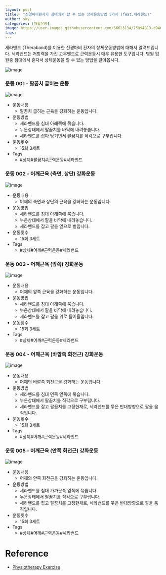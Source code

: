 ```yaml
---
layout: post
title:  "신경마비환자가 침대에서 할 수 있는 상체운동방법 5가지 (feat.세라밴드)"
author: sky
categories: [재활운동]
image: https://user-images.githubusercontent.com/56623134/75094813-d9462480-55d1-11ea-9e26-1d623239fdb2.png
tags: 
---
```


세라밴드 (Theraband)를 이용한 신경마비 환자의 상체운동방법에 대해서 알려드립니다.
세라밴드는 저항력을 가진 고무밴드로 근력운동시 매우 유용한 도구입니다.
병원 입원중 침대에서 혼자서 상체운동을 할 수 있는 방법을 알아봅시다.

![image](https://user-images.githubusercontent.com/56623134/75094799-c59abe00-55d1-11ea-83d0-546f9cd53823.png)

### 운동 001 - 팔꿈치 굽히는 운동

![image](https://user-images.githubusercontent.com/56623134/75094912-de57a380-55d2-11ea-9b78-6fa2992beb98.png)

- 운동내용
  - 팔꿈치 굽히는 근육을 강화하는 운동입니다.
- 운동방법
  - 세라밴드를 침대 아래쪽에 묶습니다.
  - 누운상태에서 팔꿈치를 바닥에 내려놓습니다.
  - 세라밴드를 잡아 당기면서 팔꿈치를 직각으로 구부립니다.
- 운동횟수
  - 15회 3세트
- Tags
  - #상체#팔꿈치#근력운동#세라밴드
 
 
### 운동 002 - 어깨근육 (측면, 상단) 강화운동

![image](https://user-images.githubusercontent.com/56623134/75094959-40b0a400-55d3-11ea-90f3-66fc6f4f9717.png)

- 운동내용
  - 어깨의 측면과 상단의 근육을 강화하는 운동입니다.
- 운동방법
  - 세라밴드를 침대 아래쪽에 묶습니다.
  - 누운상태에서 팔을 바닥에 내려놓습니다.
  - 세라밴드를 잡고 팔을 옆으로 벌립니다.
- 운동횟수
  - 15회 3세트
- Tags
  - #상체#어깨#근력운동#세라밴드


### 운동 003 - 어깨근육 (앞쪽) 강화운동

![image](https://user-images.githubusercontent.com/56623134/75095050-57a3c600-55d4-11ea-9f72-28737cc28b9e.png)

- 운동내용
  - 어깨의 앞쪽 근육을 강화하는 운동입니다.
- 운동방법
  - 세라밴드를 침대 아래쪽에 묶습니다.
  - 누운상태에서 팔을 바닥에 내려놓습니다.
  - 세라밴드를 잡고 팔을 위로 들어올립니다.
- 운동횟수
  - 15회 3세트
- Tags
  - #상체#어깨#근력운동#세라밴드

### 운동 004 - 어깨근육 (바깥쪽 회전근) 강화운동

![image](https://user-images.githubusercontent.com/56623134/75094996-c7658100-55d3-11ea-8d75-c802e8b8a5b4.png)

- 운동내용
  - 어깨의 바깥쪽 회전근을 강화하는 운동입니다.
- 운동방법
  - 세라밴드를 침대 먼쪽 옆쪽에 묶습니다.
  - 누운상태에서 팔꿈치를 직각으로 구부립니다.
  - 세라밴드를 잡고 팔꿈치를 고정한채로, 세라밴드를 묶은 반대방향으로 팔을 움직입니다.
- 운동횟수
  - 15회 3세트
- Tags
  - #상체#어깨#근력운동#세라밴드


### 운동 005 - 어깨근육 (안쪽 회전근) 강화운동

![image](https://user-images.githubusercontent.com/56623134/75095059-7b670c00-55d4-11ea-9828-be47a531644d.png)

- 운동내용
  - 어깨의 안쪽 회전근을 강화하는 운동입니다.
- 운동방법
  - 세라밴드를 침대 가까운쪽 옆쪽에 묶습니다.
  - 누운상태에서 팔꿈치를 직각으로 구부립니다.
  - 세라밴드를 잡고 팔꿈치를 고정한채로, 세라밴드를 묶은 반대방향으로 팔을 움직입니다.
- 운동횟수
  - 15회 3세트
- Tags
  - #상체#어깨#근력운동#세라밴드

# Reference
- [Physiotherapy Exercise](https://www.physiotherapyexercises.com/)
